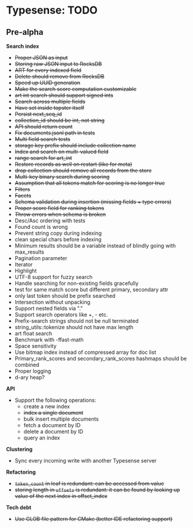 # Typesense: TODO

## Pre-alpha

**Search index**

- ~~Proper JSON as input~~
- ~~Storing raw JSON input to RocksDB~~
- ~~ART for every indexed field~~
- ~~Delete should remove from RocksDB~~
- ~~Speed up UUID generation~~
- ~~Make the search score computation customizable~~
- ~~art int search should support signed ints~~
- ~~Search across multiple fields~~
- ~~Have set inside topster itself~~
- ~~Persist next_seq_id~~
- ~~collection_id should be int, not string~~
- ~~API should return count~~
- ~~Fix documents.jsonl path in tests~~
- ~~Multi field search tests~~
- ~~storage key prefix should include collection name~~
- ~~Index and search on multi-valued field~~
- ~~range search for art_int~~
- ~~Restore records as well on restart (like for meta)~~
- ~~drop collection should remove all records from the store~~
- ~~Multi-key binary search during scoring~~
- ~~Assumption that all tokens match for scoring is no longer true~~
- ~~Filters~~
- ~~Facets~~
- ~~Schema validation during insertion (missing fields + type errors)~~
- ~~Proper score field for ranking tokens~~
- ~~Throw errors when schema is broken~~
- Desc/Asc ordering with tests
- Found count is wrong
- Prevent string copy during indexing
- clean special chars before indexing
- Minimum results should be a variable instead of blindly going with max_results
- Pagination parameter
- Iterator
- Highlight
- UTF-8 support for fuzzy search
- Handle searching for non-existing fields gracefully
- test for same match score but different primary, secondary attr
- only last token should be prefix searched
- Intersection without unpacking
- Support nested fields via "."
- Support search operators like +, - etc.
- Prefix-search strings should not be null terminated
- string_utils::tokenize should not have max length
- art float search
- Benchmark with -ffast-math
- Space sensitivity
- Use bitmap index instead of compressed array for doc list
- Primary_rank_scores and secondary_rank_scores hashmaps should be combined
- Proper logging
- d-ary heap?

**API**

- Support the following operations:
    - create a new index
    - ~~index a single document~~
    - bulk insert multiple documents
    - fetch a document by ID
    - delete a document by ID
    - query an index       

**Clustering**

- Sync every incoming write with another Typesense server

**Refactoring**

- ~~`token_count` in leaf is redundant: can be accessed from value~~
- ~~storing length in `offsets` is redundant: it can be found by looking up value of the next index in offset_index~~

**Tech debt**

- ~~Use GLOB file pattern for CMake (better IDE refactoring support)~~
